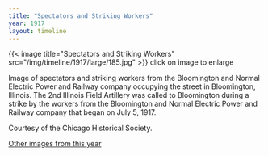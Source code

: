 ```yaml
---
title: "Spectators and Striking Workers"
year: 1917
layout: timeline
---
```


{{< image title="Spectators and Striking Workers" src="/img/timeline/1917/large/185.jpg" >}}
click on image to enlarge

Image of spectators and striking workers from the Bloomington and Normal Electric Power and Railway company occupying the street in Bloomington, Illinois. The 2nd Illinois Field Artillery was called to Bloomington during a strike by the workers from the Bloomington and Normal Electric Power and Railway company that began on July 5, 1917. 

Courtesy of the Chicago Historical Society. 

[Other images from this year](/historical/timeline/1917)